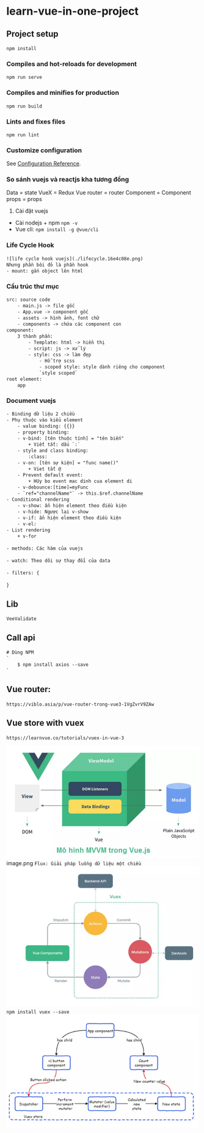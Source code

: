 # learn-vue-in-one-project

## Project setup
```
npm install
```

### Compiles and hot-reloads for development
```
npm run serve
```

### Compiles and minifies for production
```
npm run build
```

### Lints and fixes files
```
npm run lint
```

### Customize configuration
See [Configuration Reference](https://cli.vuejs.org/config/).


### So sánh vuejs và reactjs kha tương đồng
Data  = state
VueX = Redux
Vue router = router
Component = Component
props = props

1. Cài đặt vuejs
- Cài nodejs + npm
	`npm -v`
- Vue cli:
	`npm install -g @vue/cli`

### Life Cycle Hook
    ![life cycle hook vuejs](./lifecycle.16e4c08e.png)
    Nhưng phần bôi đỏ là phần hook
    - mount: gắn object lên html

### Cấu trúc thư mục
    src: source code
        - main.js -> file gốc
        - App.vue -> component gốc
        - assets -> hình ảnh, font chữ
        - components -> chứa các component con
    component:
        3 thành phần:
            - Template: html -> hiển thị
            - script: js -> xử lý
            - style: css -> làm đẹp
                - Hỗ trợ scss
                - scoped style: style dành riêng cho component
                `style scoped`
    root element:
        app

### Document vuejs
    - Binding dữ liệu 2 chiều
    - Phụ thuộc vào kiểu element
        - value binding: {{}}
        - property binding:
        - v-bind: [tên thuộc tính] = "tên biến"
            + Viết tắt: dấu `:`
        - style and class binding:
            :class: 
        - v-on: [tên sự kiện] = "func name()"
            + Viet tắt @
        - Prevent default event:
            + HUy bo event mac dinh cua element di
        - v-debounce:[time]=myFunc
        - `ref="channelName"` -> this.$ref.channelName
    - Conditional rendering
        - v-show: ẩn hiện element theo điều kiện
        - v-hide: Ngược lại v-show
        - v-if: ẩn hiện element theo điều kiện
        - v-el:
    - List rendering
        + v-for

    - methods: Các hàm của vuejs

    - watch: Theo dõi sự thay đổi của data

    - filters: {

    }
## Lib
    VeeValidate

## Call api
    # Dùng NPM
    `
        $ npm install axios --save
    `

## Vue router:
    https://viblo.asia/p/vue-router-trong-vue3-1VgZvrV9ZAw

## Vue store with vuex
	https://learnvue.co/tutorials/vuex-in-vue-3
![img.png](img.png)image.png
	`Flux: Giải pháp luồng dữ liệu một chiều`
![img_1.png](img_1.png)
	`npm install vuex --save`
![img_2.png](img_2.png)